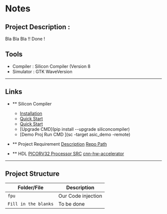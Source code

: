 # Notes 

## Project Description : 
Bla Bla Bla !! Done !
 
## Tools
   - Compiler         : Silicon Compiler (Version 8
   - Simulator        : GTK WaveVersion 

---

## Links

- ** Silicon Compiler
   - [Installation](https://docs.siliconcompiler.com/en/latest/user_guide/installation.html#installation)
   - [Quick Start](https://docs.siliconcompiler.com/en/latest/user_guide/quickstart.html#quickstart-guide)
   - [Quick Start](https://docs.siliconcompiler.com/en/latest/user_guide/quickstart.html#quickstart-guide)
   - [Upgrade CMD](pip install --upgrade siliconcompiler)
   - [Demo Proj Run CMD ](sc -target asic_demo -remote)

- ** Project Requirement
    [Description](https://docs.google.com/document/d/1w_6TcTO9ZfsKjH5dKjGZwSfvMj4INFzu/edit?tab=t.0#heading=h.gjdgxs)
    [Repo Path ](https://github.com/osowatzke/picorv32)

- ** HDL
    [PICORV32 Processor SRC](https://github.com/YosysHQ/picorv32)
    [cnn-hw-accelerator](https://github.com/osowatzke/cnn-hw-accelerator/tree/main)

---

## Project Structure

| Folder/File          | Description                                                                                 |
|----------------------|---------------------------------------------------------------------------------------------|
| `fpu`                | Our Code injection                                                                          |
| `Fill in the blanks` | To be done                                                                                  |
